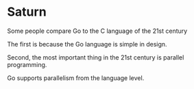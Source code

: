 # Saturn
Some people compare Go to the C language of the 21st century

The first is because the Go language is simple in design. 

Second, the most important thing in the 21st century is parallel programming.

Go supports parallelism from the language level.
